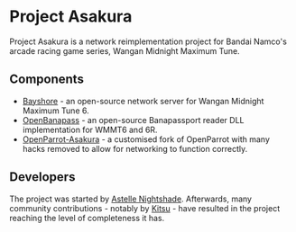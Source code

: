 # Project Asakura
Project Asakura is a network reimplementation project for Bandai Namco's arcade racing game series, Wangan Midnight Maximum Tune.

## Components
 - [Bayshore](https://github.com/ProjectAsakura/Bayshore) - an open-source network server for Wangan Midnight Maximum Tune 6.
 - [OpenBanapass](https://github.com/ProjectAsakura/OpenBanapass) - an open-source Banapassport reader DLL implementation for WMMT6 and 6R.
 - [OpenParrot-Asakura](https://github.com/ProjectAsakura/OpenParrot) - a customised fork of OpenParrot with many hacks removed to allow for networking to function correctly.
 
## Developers
The project was started by [Astelle Nightshade](https://github.com/ry00001). Afterwards, many community contributions - notably by [Kitsu](https://github.com/shiroikitsu8) - have resulted in the project reaching the level of completeness it has.
